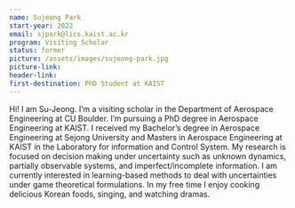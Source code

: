 ```yaml
---
name: Sujeong Park
start-year: 2022
email: sjpark@lics.kaist.ac.kr
program: Visiting Scholar
status: former
picture: /assets/images/sujeong-park.jpg
picture-link: 
header-link: 
first-destination: PhD Student at KAIST
---
```


Hi! I am Su-Jeong. I’m a visiting scholar in the Department of Aerospace Engineering at CU Boulder. I’m pursuing a PhD degree in Aerospace Engineering at KAIST. I received my Bachelor’s degree in Aerospace Engineering at Sejong University and Masters in Aerospace Engineering at KAIST in the Laboratory for information and Control System. My research is focused on decision making under uncertainty such as unknown dynamics, partially observable systems, and imperfect/incomplete information. I am currently interested in learning-based methods to deal with uncertainties under game theoretical formulations. In my free time I enjoy cooking delicious Korean foods, singing, and watching dramas.

